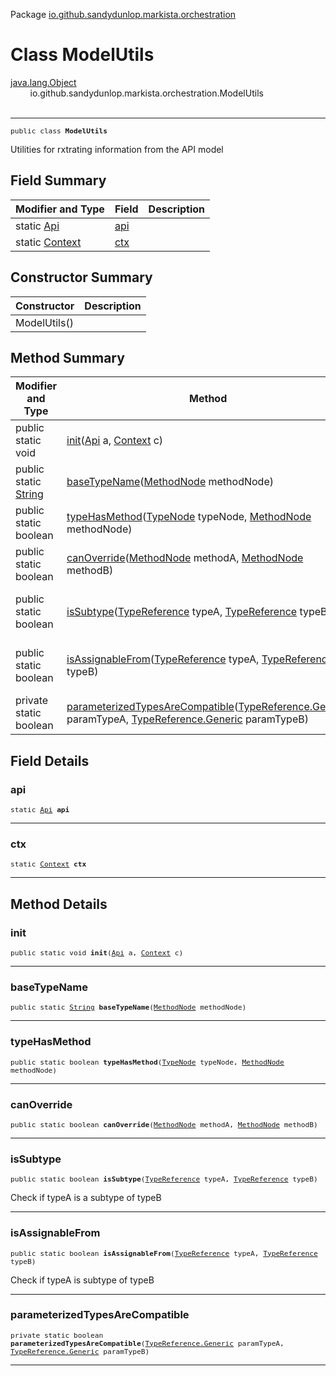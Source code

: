 Package [io.github.sandydunlop.markista.orchestration](index.md)

# Class ModelUtils
[java.lang.Object](https://docs.oracle.com/en/java/javase/24/docs/api/java.base/java/lang/Object.html)<br/>
        io.github.sandydunlop.markista.orchestration.ModelUtils<br/>
<br/>

----

<span style="font-family: monospace; font-size: 80%;">public class __ModelUtils__</span>

Utilities for rxtrating information from the API model


## Field Summary

| Modifier and Type                    | Field       | Description |
|--------------------------------------|-------------|-------------|
| static [Api](../model/Api.md)        | [api](#api) |             |
| static [Context](../core/Context.md) | [ctx](#ctx) |             |



## Constructor Summary

| Constructor  | Description |
|--------------|-------------|
| ModelUtils() |             |



## Method Summary

| Modifier and Type                                                                                          | Method                                                                                                                                                                                                            | Description                          |
|------------------------------------------------------------------------------------------------------------|-------------------------------------------------------------------------------------------------------------------------------------------------------------------------------------------------------------------|--------------------------------------|
| public static void                                                                                         | [init](#init)([Api](../model/Api.md) a, [Context](../core/Context.md) c)                                                                                                                                          |                                      |
| public static [String](https://docs.oracle.com/en/java/javase/24/docs/api/java.base/java/lang/String.html) | [baseTypeName](#basetypename)([MethodNode](../model/MethodNode.md) methodNode)                                                                                                                                    |                                      |
| public static boolean                                                                                      | [typeHasMethod](#typehasmethod)([TypeNode](../model/TypeNode.md) typeNode, [MethodNode](../model/MethodNode.md) methodNode)                                                                                       |                                      |
| public static boolean                                                                                      | [canOverride](#canoverride)([MethodNode](../model/MethodNode.md) methodA, [MethodNode](../model/MethodNode.md) methodB)                                                                                           |                                      |
| public static boolean                                                                                      | [isSubtype](#issubtype)([TypeReference](../model/TypeReference.md) typeA, [TypeReference](../model/TypeReference.md) typeB)                                                                                       | Check if typeA is a subtype of typeB |
| public static boolean                                                                                      | [isAssignableFrom](#isassignablefrom)([TypeReference](../model/TypeReference.md) typeA, [TypeReference](../model/TypeReference.md) typeB)                                                                         | Check if typeA is subtype of typeB   |
| private static boolean                                                                                     | [parameterizedTypesAreCompatible](#parameterizedtypesarecompatible)([TypeReference.Generic](../model/TypeReference.Generic.md) paramTypeA, [TypeReference.Generic](../model/TypeReference.Generic.md) paramTypeB) |                                      |



## Field Details

### api

<span style="font-family: monospace; font-size: 80%;">static [Api](../model/Api.md) __api__</span>




---

### ctx

<span style="font-family: monospace; font-size: 80%;">static [Context](../core/Context.md) __ctx__</span>




---


## Method Details

### init

<span style="font-family: monospace; font-size: 80%;">public static void __init__([Api](../model/Api.md) a, [Context](../core/Context.md) c)</span>




---

### baseTypeName

<span style="font-family: monospace; font-size: 80%;">public static [String](https://docs.oracle.com/en/java/javase/24/docs/api/java.base/java/lang/String.html) __baseTypeName__([MethodNode](../model/MethodNode.md) methodNode)</span>




---

### typeHasMethod

<span style="font-family: monospace; font-size: 80%;">public static boolean __typeHasMethod__([TypeNode](../model/TypeNode.md) typeNode, [MethodNode](../model/MethodNode.md) methodNode)</span>




---

### canOverride

<span style="font-family: monospace; font-size: 80%;">public static boolean __canOverride__([MethodNode](../model/MethodNode.md) methodA, [MethodNode](../model/MethodNode.md) methodB)</span>




---

### isSubtype

<span style="font-family: monospace; font-size: 80%;">public static boolean __isSubtype__([TypeReference](../model/TypeReference.md) typeA, [TypeReference](../model/TypeReference.md) typeB)</span>

Check if typeA is a subtype of typeB


---

### isAssignableFrom

<span style="font-family: monospace; font-size: 80%;">public static boolean __isAssignableFrom__([TypeReference](../model/TypeReference.md) typeA, [TypeReference](../model/TypeReference.md) typeB)</span>

Check if typeA is subtype of typeB


---

### parameterizedTypesAreCompatible

<span style="font-family: monospace; font-size: 80%;">private static boolean __parameterizedTypesAreCompatible__([TypeReference.Generic](../model/TypeReference.Generic.md) paramTypeA, [TypeReference.Generic](../model/TypeReference.Generic.md) paramTypeB)</span>




---

